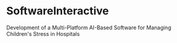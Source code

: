 # SoftwareInteractive
Development of a Multi-Platform AI-Based Software for Managing Children's Stress in Hospitals
